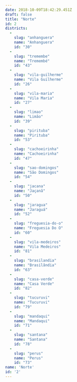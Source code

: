 ```yaml
---
date: 2018-10-09T18:42:29.451Z
draft: false
title: "Norte"
id: 2
districts:
  -
    slug: "anhanguera"
    name: "Anhanguera"
    id: "30"
  -
    slug: "tremembe"
    name: "Tremembé"
    id: "43"
  -
    slug: "vila-guilherme"
    name: "Vila Guilherme"
    id: "26"
  -
    slug: "vila-maria"
    name: "Vila Maria"
    id: "27"
  -
    slug: "limao"
    name: "Limão"
    id: "39"
  -
    slug: "pirituba"
    name: "Pirituba"
    id: "53"
  -
    slug: "cachoeirinha"
    name: "Cachoeirinha"
    id: "47"
  -
    slug: "sao-domingos"
    name: "São Domingos"
    id: "54"
  -
    slug: "jacana"
    name: "Jaçanã"
    id: "50"
  -
    slug: "jaragua"
    name: "Jaraguá"
    id: "52"
  -
    slug: "freguesia-do-o"
    name: "Freguesia Do O"
    id: "60"
  -
    slug: "vila-medeiros"
    name: "Vila Medeiros"
    id: "81"
  -
    slug: "brasilandia"
    name: "Brasilândia"
    id: "63"
  -
    slug: "casa-verde"
    name: "Casa Verde"
    id: "82"
  -
    slug: "tucuruvi"
    name: "Tucuruvi"
    id: "79"
  -
    slug: "mandaqui"
    name: "Mandaqui"
    id: "71"
  -
    slug: "santana"
    name: "Santana"
    id: "78"
  -
    slug: "perus"
    name: "Perus"
    id: "73"
name: 'Norte'
id: '2'
---
```

		